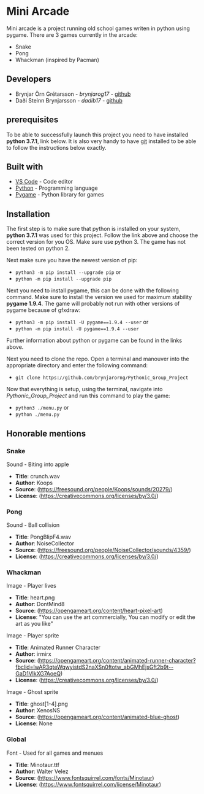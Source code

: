 # Mini Arcade

Mini arcade is a project running old school games writen in python using pygame. There are 3 games currently in the arcade:

* Snake
* Pong
* Whackman (inspired by Pacman)


## Developers
* Brynjar Örn Grétarsson - *brynjarog17* - [github](https://github.com/brynjarorng)
* Daði Steinn Brynjarsson - *dadib17* - [github](https://github.com/dadisteinn)

## prerequisites
To be able to successfully launch this project you need to have installed **python 3.7.1**, link below. It is also very handy to have [git](https://git-scm.com/) installed to be able to follow the instructions below exactly.


## Built with
* [VS Code](https://code.visualstudio.com/Download) - Code editor
* [Python](https://www.python.org/downloads/) - Programming language
* [Pygame](https://www.pygame.org/wiki/GettingStarted) - Python library for games


## Installation
The first step is to make sure that python is installed on your system, **python 3.7.1** was used for this project. Follow the link above and choose the correct version for you OS. Make sure use python 3. The game has not been tested on python 2.

Next make sure you have the newest version of pip:
* `python3 -m pip install --upgrade pip`
or
* `python -m pip install --upgrade pip`

Next you need to install pygame, this can be done with the following command. Make sure to install the version we used for maximum stability **pygame 1.9.4**. The game will probably not run with other versions of pygame because of gfxdraw:
* `python3 -m pip install -U pygame==1.9.4 --user`
or
* `python -m pip install -U pygame==1.9.4 --user`

Further information about python or pygame can be found in the links above.

Next you need to clone the repo. Open a terminal and manouver into the appropriate directory and enter the following command:

* `git clone https://github.com/brynjarorng/Pythonic_Group_Project`

Now that everything is setup, using the terminal, navigate into *Pythonic_Group_Project* and run this command to play the game:
* `python3 ./menu.py`
or
* `python ./menu.py`


## Honorable mentions

### Snake
Sound - Biting into apple
* **Title**: crunch.wav
* **Author**: Koops
* **Source**: (https://freesound.org/people/Koops/sounds/20279/)
* **License**: (https://creativecommons.org/licenses/by/3.0/)

### Pong
Sound - Ball collision
* **Title**: PongBlipF4.wav
* **Author**: NoiseCollector
* **Source**: (https://freesound.org/people/NoiseCollector/sounds/4359/)
* **License**: (https://creativecommons.org/licenses/by/3.0/)

### Whackman
Image - Player lives
* **Title**: heart.png
* **Author**: DontMind8
* **Source**: (https://opengameart.org/content/heart-pixel-art)
* **License**: "You can use the art commercially, You can modify or edit the art as you like"

Image - Player sprite
* **Title**: Animated Runner Character
* **Author**: irmirx
* **Source**: (https://opengameart.org/content/animated-runner-character?fbclid=IwAR3qteWqwyistdS2naXSn0ftotw_abGMhEjsGft2b9t--GaD1VlkXG7AoeQ)
* **License**: (https://creativecommons.org/licenses/by/3.0/)

Image - Ghost sprite
* **Title**: ghost[1-4].png
* **Author**: XenosNS
* **Source**: (https://opengameart.org/content/animated-blue-ghost)
* **License**: None

### Global
Font - Used for all games and menues
* **Title**: Minotaur.ttf
* **Author**: Walter Velez
* **Source**: (https://www.fontsquirrel.com/fonts/Minotaur)
* **License**: (https://www.fontsquirrel.com/license/Minotaur)